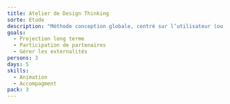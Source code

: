 ```yaml
---
title: Atelier de Design Thinking
sorte: Etude
description: "Méthode conception globale, centré sur l’utilisateur (ou l’humain), en vue de réaliser des services ou produits innovants."
goals:
  - Projection long terme
  - Participation de partenaires
  - Gérer les externalités
persons: 3
days: 5
skills:
  - Animation
  - Accompagment
pack: 3
---
```

